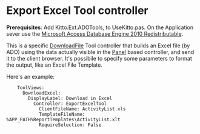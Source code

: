 # Export Excel Tool controller #

**Prerequisites**:
Add Kitto.Ext.ADOTools, to UseKitto.pas. On the Application sever use the [Microsoft Access Database Engine 2010 Redistributable](http://www.microsoft.com/it-it/download/details.aspx?id=13255).

This is a specific [DownloadFile](DownloadFile.md) Tool controller that builds an Excel file (by ADO) using the data actually visible in the [Panel](Panel.md) based controller, and send it to the client browser.
It's possibile to specify some parameters to format the output, like an Excel File Template.

Here's an example:

```
    ToolViews:
      DownloadExcel:
        DisplayLabel: Download in Excel
          Controller: ExportExcelTool
            ClientFileName: ActivityList.xls
            TemplateFileName: %APP_PATH%ReportTemplates\ActivityList.xlt
            RequireSelection: False
```